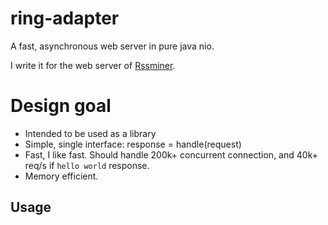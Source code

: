 # ring-adapter

A fast, asynchronous web server in pure java nio.

I write it for the web server of [Rssminer](http://rssminer.net).

# Design goal

* Intended to be used as a library
* Simple, single interface: response = handle(request)
* Fast, I like fast. Should handle 200k+ concurrent connection, and
  40k+ req/s if `hello world` response.
* Memory efficient.

## Usage
